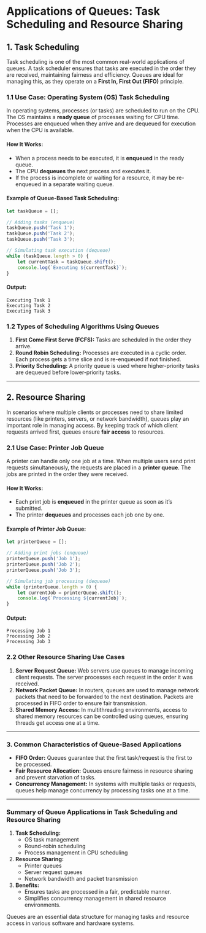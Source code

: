 # **Applications of Queues: Task Scheduling and Resource Sharing**

## **1. Task Scheduling**
Task scheduling is one of the most common real-world applications of queues. A task scheduler ensures that tasks are executed in the order they are received, maintaining fairness and efficiency. Queues are ideal for managing this, as they operate on a **First In, First Out (FIFO)** principle.

### **1.1 Use Case: Operating System (OS) Task Scheduling**
In operating systems, processes (or tasks) are scheduled to run on the CPU. The OS maintains a **ready queue** of processes waiting for CPU time. Processes are enqueued when they arrive and are dequeued for execution when the CPU is available.

#### **How It Works:**
- When a process needs to be executed, it is **enqueued** in the ready queue.
- The CPU **dequeues** the next process and executes it.
- If the process is incomplete or waiting for a resource, it may be re-enqueued in a separate waiting queue.

#### **Example of Queue-Based Task Scheduling:**
```javascript
let taskQueue = [];

// Adding tasks (enqueue)
taskQueue.push('Task 1');
taskQueue.push('Task 2');
taskQueue.push('Task 3');

// Simulating task execution (dequeue)
while (taskQueue.length > 0) {
    let currentTask = taskQueue.shift();
    console.log(`Executing ${currentTask}`);
}
```
#### **Output:**
```
Executing Task 1
Executing Task 2
Executing Task 3
```

### **1.2 Types of Scheduling Algorithms Using Queues**
1. **First Come First Serve (FCFS):** Tasks are scheduled in the order they arrive.
2. **Round Robin Scheduling:** Processes are executed in a cyclic order. Each process gets a time slice and is re-enqueued if not finished.
3. **Priority Scheduling:** A priority queue is used where higher-priority tasks are dequeued before lower-priority tasks.

---

## **2. Resource Sharing**
In scenarios where multiple clients or processes need to share limited resources (like printers, servers, or network bandwidth), queues play an important role in managing access. By keeping track of which client requests arrived first, queues ensure **fair access** to resources.

### **2.1 Use Case: Printer Job Queue**
A printer can handle only one job at a time. When multiple users send print requests simultaneously, the requests are placed in a **printer queue**. The jobs are printed in the order they were received.

#### **How It Works:**
- Each print job is **enqueued** in the printer queue as soon as it’s submitted.
- The printer **dequeues** and processes each job one by one.

#### **Example of Printer Job Queue:**
```javascript
let printerQueue = [];

// Adding print jobs (enqueue)
printerQueue.push('Job 1');
printerQueue.push('Job 2');
printerQueue.push('Job 3');

// Simulating job processing (dequeue)
while (printerQueue.length > 0) {
    let currentJob = printerQueue.shift();
    console.log(`Processing ${currentJob}`);
}
```
#### **Output:**
```
Processing Job 1
Processing Job 2
Processing Job 3
```

### **2.2 Other Resource Sharing Use Cases**
1. **Server Request Queue:** Web servers use queues to manage incoming client requests. The server processes each request in the order it was received.
2. **Network Packet Queue:** In routers, queues are used to manage network packets that need to be forwarded to the next destination. Packets are processed in FIFO order to ensure fair transmission.
3. **Shared Memory Access:** In multithreading environments, access to shared memory resources can be controlled using queues, ensuring threads get access one at a time.

---

### **3. Common Characteristics of Queue-Based Applications**
- **FIFO Order:** Queues guarantee that the first task/request is the first to be processed.
- **Fair Resource Allocation:** Queues ensure fairness in resource sharing and prevent starvation of tasks.
- **Concurrency Management:** In systems with multiple tasks or requests, queues help manage concurrency by processing tasks one at a time.

---

### **Summary of Queue Applications in Task Scheduling and Resource Sharing**

1. **Task Scheduling:**
   - OS task management
   - Round-robin scheduling
   - Process management in CPU scheduling
2. **Resource Sharing:**
   - Printer queues
   - Server request queues
   - Network bandwidth and packet transmission
3. **Benefits:**
   - Ensures tasks are processed in a fair, predictable manner.
   - Simplifies concurrency management in shared resource environments.

Queues are an essential data structure for managing tasks and resource access in various software and hardware systems.
